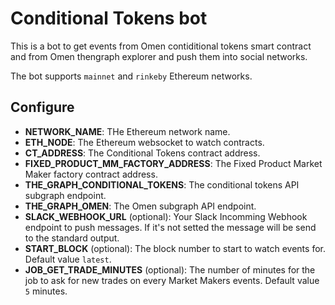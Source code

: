 # Conditional Tokens bot

This is a bot to get events from Omen contiditional tokens smart contract and from Omen thengraph explorer and push them into social networks.

The bot supports `mainnet` and `rinkeby` Ethereum networks.

## Configure

- **NETWORK_NAME**: THe Ethereum network name.
- **ETH_NODE**: The Ethereum websocket to watch contracts.
- **CT_ADDRESS**: The Conditional Tokens contract address.
- **FIXED_PRODUCT_MM_FACTORY_ADDRESS**: The Fixed Product Market Maker factory contract address.
- **THE_GRAPH_CONDITIONAL_TOKENS**: The conditional tokens API subgraph endpoint.
- **THE_GRAPH_OMEN**: The Omen subgraph API endpoint.
- **SLACK_WEBHOOK_URL** (optional): Your Slack Incomming Webhook endpoint to push messages. If it's not setted the message will be send to the standard output.
- **START_BLOCK** (optional): The block number to start to watch events for. Default value `latest`.
- **JOB_GET_TRADE_MINUTES** (optional): The number of minutes for the job to ask for new trades on every Market Makers events. Default value `5` minutes.